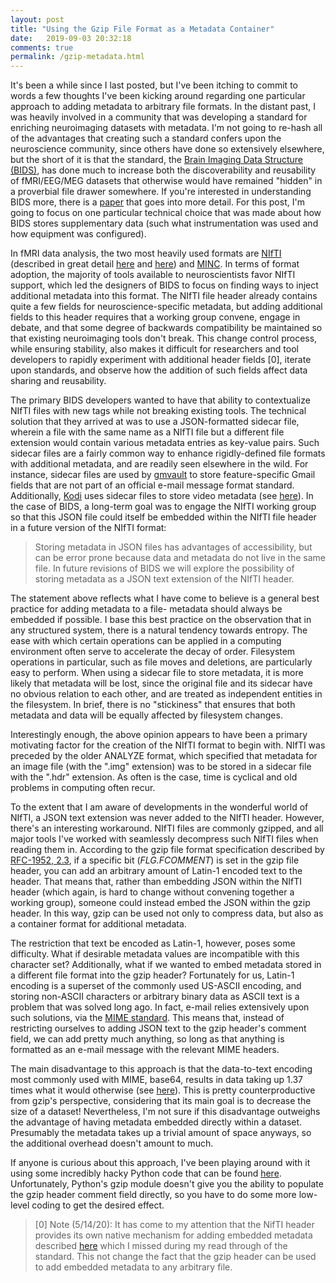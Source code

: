 ```yaml
---
layout: post
title: "Using the Gzip File Format as a Metadata Container"
date:   2019-09-03 20:32:18
comments: true
permalink: /gzip-metadata.html
---
```


It's been a while since I last posted, but I've been itching to commit to words a few thoughts I've been kicking around regarding one particular approach to adding metadata to arbitrary file formats.  In the distant past, I was heavily involved in a community that was developing a standard for enriching neuroimaging datasets with metadata.  I'm not going to re-hash all of the advantages that creating such a standard confers upon the neuroscience community, since others have done so extensively elsewhere, but the short of it is that the standard, the [Brain Imaging Data Structure (BIDS)](https://bids.neuroimaging.io), has done much to increase both the discoverability and reusability of fMRI/EEG/MEG datasets that otherwise would have remained "hidden" in a proverbial file drawer somewhere.  If you're interested in understanding BIDS more, there is a [paper](https://doi.org/10.1101/034561) that goes into more detail.  For this post, I'm going to focus on one particular technical choice that was made about how BIDS stores supplementary data (such what instrumentation was used and how equipment was configured).

In fMRI data analysis, the two most heavily used formats are [NIfTI](https://nifti.nimh.nih.gov/) (described in great detail [here](https://brainder.org/2012/09/23/the-nifti-file-format/) and [here](https://brainder.org/2015/04/03/the-nifti-2-file-format/)) and [MINC](http://www.bic.mni.mcgill.ca/ServicesSoftware/MINC).  In terms of format adoption, the majority of tools available to neuroscientists favor NIfTI support, which led the designers of BIDS to focus on finding ways to inject additional metadata into this format.  The NIfTI file header already contains quite a few fields for neuroscience-specific metadata, but adding additional fields to this header requires that a working group convene, engage in debate, and that some degree of backwards compatibility be maintained so that existing neuroimaging tools don't break.  This change control process, while ensuring stability, also makes it difficult for researchers and tool developers to rapidly experiment with additional header fields [0], iterate upon standards, and observe how the addition of such fields affect data sharing and reusability.

The primary BIDS developers wanted to have that ability to contextualize NIfTI files with new tags while not breaking existing tools.  The technical solution that they arrived at was to use a JSON-formatted sidecar file, wherein a file with the same name as a NIfTI file but a different file extension would contain various metadata entries as key-value pairs.  Such sidecar files are a fairly common way to enhance rigidly-defined file formats with additional metadata, and are readily seen elsewhere in the wild.  For instance, sidecar files are used by [gmvault](http://gmvault.org/) to store feature-specific Gmail fields that are not part of an official e-mail message format standard. Additionally, [Kodi](https://kodi.tv/) uses sidecar files to store video metadata (see [here](https://kodi.wiki/view/NFO_files)).  In the case of BIDS, a long-term goal was to engage the NIfTI working group so that this JSON file could itself be embedded within the NIfTI file header in a future version of the NIfTI format:

> Storing metadata in JSON files has advantages of accessibility, but can be error prone because data and metadata do not live in the same file. In future revisions of BIDS we will explore the possibility of storing metadata as a JSON text extension of the NIfTI header.

The statement above reflects what I have come to believe is a general best practice for adding metadata to a file- metadata should always be embedded if possible.  I base this best practice on the observation that in any structured system, there is a natural tendency towards entropy.  The ease with which certain operations can be applied in a computing environment often serve to accelerate the decay of order.  Filesystem operations in particular, such as file moves and deletions, are particularly easy to perform.  When using a sidecar file to store metadata, it is more likely that metadata will be lost, since the original file and its sidecar have no obvious relation to each other, and are treated as independent entities in the filesystem.  In brief, there is no "stickiness" that ensures that both metadata and data will be equally affected by filesystem changes.

Interestingly enough, the above opinion appears to have been a primary motivating factor for the creation of the NIfTI format to begin with.  NIfTI was preceded by the older ANALYZE format, which specified that metadata for an image file (with the ".img" extension) was to be stored in a sidecar file with the ".hdr" extension.  As often is the case, time is cyclical and old problems in computing often recur.

To the extent that I am aware of developments in the wonderful world of NIfTI, a JSON text extension was never added to the NIfTI header.  However, there's an interesting workaround.  NIfTI files are commonly gzipped, and all major tools I've worked with seamlessly decompress such NIfTI files when reading them in.  According to the gzip file format specification described by [RFC-1952, 2.3](https://tools.ietf.org/html/rfc1952#section-2.3), if a specific bit (*FLG.FCOMMENT*) is set in the gzip file header, you can add an arbitrary amount of Latin-1 encoded text to the header.  That means that, rather than embedding JSON within the NIfTI header (which again, is hard to change without convening together a working group), someone could instead embed the JSON within the gzip header.  In this way, gzip can be used not only to compress data, but also as a container format for additional metadata.

The restriction that text be encoded as Latin-1, however, poses some difficulty.  What if desirable metadata values are incompatible with this character set?  Additionally, what if we wanted to embed metadata stored in a different file format into the gzip header?  Fortunately for us, Latin-1 encoding is a superset of the commonly used US-ASCII encoding, and storing non-ASCII characters or arbitrary binary data as ASCII text is a problem that was solved long ago.  In fact, e-mail relies extensively upon such solutions, via the [MIME standard](https://en.wikipedia.org/wiki/MIME).  This means that, instead of restricting ourselves to adding JSON text to the gzip header's comment field, we can add pretty much anything, so long as that anything is formatted as an e-mail message with the relevant MIME headers.  

The main disadvantage to this approach is that the data-to-text encoding most commonly used with MIME, base64, results in data taking up 1.37 times what it would otherwise (see [here](https://en.wikipedia.org/wiki/Base64#MIME)).  This is pretty counterproductive from gzip's perspective, considering that its main goal is to decrease the size of a dataset!  Nevertheless, I'm not sure if this disadvantage outweighs the advantage of having metadata embedded directly within a dataset.  Presumably the metadata takes up a trivial amount of space anyways, so the additional overhead doesn't amount to much.


If anyone is curious about this approach, I've been playing around with it using some incredibly hacky Python code that can be found [here](https://github.com/jpellman/Practice/tree/master/Python/GzipFileHeader).  Unfortunately, Python's gzip module doesn't give you the ability to populate the gzip header comment field directly, so you have to do some more low-level coding to get the desired effect.

> [0]  Note (5/14/20): It has come to my attention that the NifTI header provides its own native mechanism for adding embedded metadata described [here](https://nifti.nimh.nih.gov/nifti-1/documentation/nifti1fields/nifti1fields_pages/extension.html) which I missed during my read through of the standard.  This not change the fact that the gzip header can be used to add embedded metadata to any arbitrary file.
